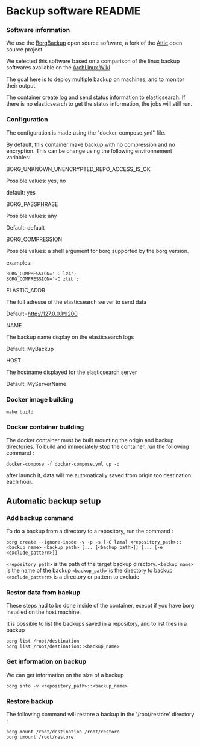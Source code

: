 Backup software README
======================


### Software information ###

We use the [BorgBackup](https://borgbackup.readthedocs.io/en/stable/index.html) open source software, a fork of the [Attic](https://attic-backup.org/) open source project.

We selected this software based on a comparison of the linux backup softwares available on the [ArchLinux Wiki](https://wiki.archlinux.org/index.php/Synchronization_and_backup_programs)

The goal here is to deploy multiple backup on machines, and to monitor their output.

The container create log and send status information to elasticsearch. If there is no elasticsearch to get the status information, the jobs will still run.


### Configuration ###

The configuration is made using the "docker-compose.yml" file.

By default, this container make backup with no compression and no encryption. This can be change using the following environnement variables:

BORG_UNKNOWN_UNENCRYPTED_REPO_ACCESS_IS_OK 

  Possible values: yes, no 
  
  default: yes
  
BORG_PASSPHRASE

  Possible values: any
  
  Default: default

BORG_COMPRESSION

  Possible values: a shell argument for borg supported by the borg version. 
  
  examples:
  ```
  BORG_COMPRESSION='-C lz4';
  BORG_COMPRESSION='-C zlib';
  ```


ELASTIC_ADDR

  The full adresse of the elasticsearch server to send data
  
  Default=http://127.0.0.1:9200

NAME

  The backup name display on the elasticsearch logs
  
  Default: MyBackup
  
HOST

  The hostname displayed for the elasticsearch server
  
  Default: MyServerName


### Docker image building ###


```
make build
```

### Docker container building ###

The docker container must be built mounting the origin and backup directories.
To build and immediately stop the container, run the following command :

```
docker-compose -f docker-compose.yml up -d
```

after launch it, data will me automatically saved from origin too destination each hour.

Automatic backup setup
----------------------



### Add backup command ###
To do a backup from a directory to a repository, run the command :

```
borg create --ignore-inode -v -p -s [-C lzma] <repository_path>::<backup_name> <backup_path> [... [<backup_path>]] [... [-e <exclude_pattern>]]
```

`<repository_path>` is the path of the target backup directory.
`<backup_name>` is the name of the backup
`<backup_path>` is the directory to backup
`<exclude_pattern>` is a directory or pattern to exclude



### Restor data from backup ###
These steps had to be done inside of the container, execpt if you have borg installed on the host machine.

It is possible to list the backups saved in a repository, and to list files in a backup

```
borg list /root/destination
borg list /root/destination::<backup_name>
```


### Get information on backup ###
We can get information on the size of a backup

```
borg info -v <repository_path>::<backup_name>
```

### Restore backup ###
The following command will restore a backup in the '/root/restore' directory :

```
borg mount /root/destination /root/restore
borg umount /root/restore
```

